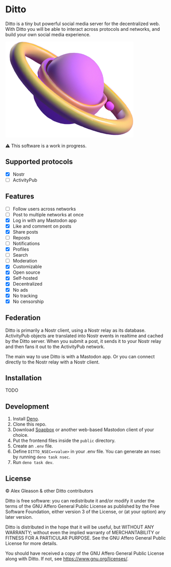 # Ditto

Ditto is a tiny but powerful social media server for the decentralized web. With Ditto you will be able to interact across protocols and networks, and build your own social media experience.

<img width="400" src="ditto-planet.png">

⚠️ This software is a work in progress.

## Supported protocols

- [x] Nostr
- [ ] ActivityPub

## Features

- [ ] Follow users across networks
- [ ] Post to multiple networks at once
- [x] Log in with any Mastodon app
- [x] Like and comment on posts
- [x] Share posts
- [ ] Reposts
- [ ] Notifications
- [x] Profiles
- [ ] Search
- [ ] Moderation
- [x] Customizable
- [x] Open source
- [x] Self-hosted
- [x] Decentralized
- [x] No ads
- [x] No tracking
- [x] No censorship

## Federation

Ditto is primarily a Nostr client, using a Nostr relay as its database. ActivityPub objects are translated into Nostr events in realtime and cached by the Ditto server. When you submit a post, it sends it to your Nostr relay and then fans it out to the ActivityPub network.

The main way to use Ditto is with a Mastodon app. Or you can connect directly to the Nostr relay with a Nostr client.

## Installation

TODO

## Development

1. Install [Deno](https://deno.land).
2. Clone this repo.
3. Download [Soapbox](https://dl.soapbox.pub/) or another web-based Mastodon client of your choice.
4. Put the frontend files inside the `public` directory.
5. Create an `.env` file.
6. Define `DITTO_NSEC=<value>` in your .env file. You can generate an nsec by running `deno task nsec`.
7. Run `deno task dev`.

## License

© Alex Gleason & other Ditto contributors  

Ditto is free software: you can redistribute it and/or modify
it under the terms of the GNU Affero General Public License as published by
the Free Software Foundation, either version 3 of the License, or
(at your option) any later version.

Ditto is distributed in the hope that it will be useful,
but WITHOUT ANY WARRANTY; without even the implied warranty of
MERCHANTABILITY or FITNESS FOR A PARTICULAR PURPOSE. See the
GNU Affero General Public License for more details.

You should have received a copy of the GNU Affero General Public License
along with Ditto. If not, see <https://www.gnu.org/licenses/>.
